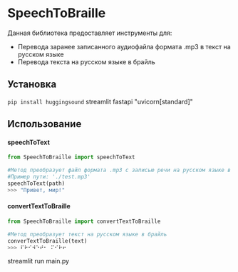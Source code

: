 # SpeechToBraille
Данная библиотека предоставляет инструменты для: 
* Перевода заранее записанного аудиофайла формата .mp3 в текст на русском языке
* Перевода текста на русском языке в брайль

## Установка
`pip install huggingsound`
            streamlit
            fastapi
            "uvicorn[standard]"

## Использование
#### speechToText

```python
from SpeechToBraille import speechToText

#Метод преобразует файл формата .mp3 с записью речи на русском языке в текст
#Пример пути: './test.mp3'
speechToText(path) 
>>> "Привет, мир!"
```

#### convertTextToBraille
```python
from SpeechToBraille import convertTextToBraille

#Метод преобразует текст на русском языке в брайль
converTextToBraille(text)
>>> ⠏⠗⠊⠺⠑⠞⠂ ⠍⠊⠗⠖ 
```



streamlit run main.py